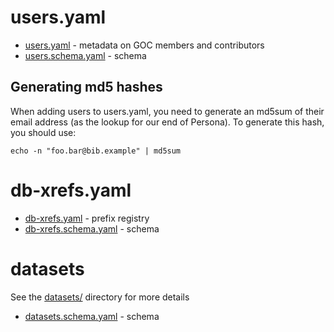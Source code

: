 # users.yaml

 - [users.yaml](users.yaml) - metadata on GOC members and contributors
 - [users.schema.yaml](users.schema.yaml) - schema

## Generating md5 hashes

When adding users to users.yaml, 
you need to generate an md5sum of their email address (as the lookup for our end of Persona). To generate this
hash, you should use:
```
echo -n "foo.bar@bib.example" | md5sum
```

# db-xrefs.yaml

 - [db-xrefs.yaml](db-xrefs.yaml) - prefix registry
 - [db-xrefs.schema.yaml](db-xrefs.schema.yaml) - schema

# datasets

See the [datasets/](datasets) directory for more details

 - [datasets.schema.yaml](datasets.schema.yaml) - schema

